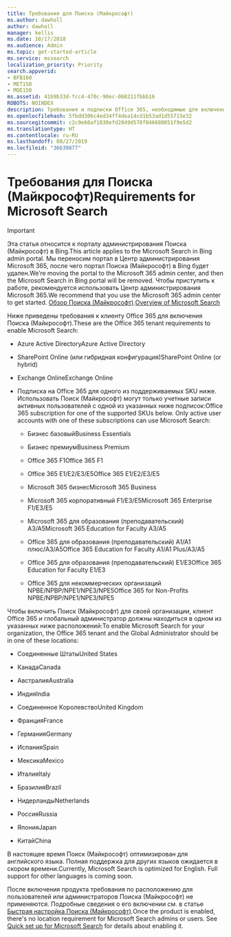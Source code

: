 ```yaml
---
title: Требования для Поиска (Майкрософт)
ms.author: dawholl
author: dawholl
manager: kellis
ms.date: 10/17/2018
ms.audience: Admin
ms.topic: get-started-article
ms.service: mssearch
localization_priority: Priority
search.appverid:
- BFB160
- MET150
- MOE150
ms.assetid: 41b9b33d-fcc4-470c-90ec-068211fbbb16
ROBOTS: NOINDEX
description: Требования и подписки Office 365, необходимые для включения Поиска (Майкрософт)
ms.openlocfilehash: 5fbdd306c4ed34ff4dea14cd1b53ad1d55715e32
ms.sourcegitcommit: c2c9e66af1038efd2849d578f846680851f9e5d2
ms.translationtype: HT
ms.contentlocale: ru-RU
ms.lasthandoff: 08/27/2019
ms.locfileid: "36639877"
---
```

# <a name="requirements-for-microsoft-search"></a><span data-ttu-id="23556-103">Требования для Поиска (Майкрософт)</span><span class="sxs-lookup"><span data-stu-id="23556-103">Requirements for Microsoft Search</span></span>

> [!IMPORTANT]
> <span data-ttu-id="23556-104">Эта статья относится к порталу администрирования Поиска (Майкрософт) в Bing.</span><span class="sxs-lookup"><span data-stu-id="23556-104">This article applies to the Microsoft Search in Bing admin portal.</span></span> <span data-ttu-id="23556-105">Мы переносим портал в Центр администрирования Microsoft 365, после чего портал Поиска (Майкрософт) в Bing будет удален.</span><span class="sxs-lookup"><span data-stu-id="23556-105">We’re moving the portal to the Microsoft 365 admin center, and then the Microsoft Search in Bing portal will be removed.</span></span> <span data-ttu-id="23556-106">Чтобы приступить к работе, рекомендуется использовать Центр администрирования Microsoft 365.</span><span class="sxs-lookup"><span data-stu-id="23556-106">We recommend that you use the Microsoft 365 admin center to get started.</span></span> <span data-ttu-id="23556-107">[Обзор Поиска (Майкрософт)](overview-microsoft-search.md).</span><span class="sxs-lookup"><span data-stu-id="23556-107">[Overview of Microsoft Search](overview-microsoft-search.md)</span></span>

<span data-ttu-id="23556-108">Ниже приведены требования к клиенту Office 365 для включения Поиска (Майкрософт).</span><span class="sxs-lookup"><span data-stu-id="23556-108">These are the Office 365 tenant requirements to enable Microsoft Search:</span></span> 
  
- <span data-ttu-id="23556-109">Azure Active Directory</span><span class="sxs-lookup"><span data-stu-id="23556-109">Azure Active Directory</span></span>
    
- <span data-ttu-id="23556-110">SharePoint Online (или гибридная конфигурация)</span><span class="sxs-lookup"><span data-stu-id="23556-110">SharePoint Online (or hybrid)</span></span>
    
- <span data-ttu-id="23556-111">Exchange Online</span><span class="sxs-lookup"><span data-stu-id="23556-111">Exchange Online</span></span>
    
- <span data-ttu-id="23556-p102">Подписка на Office 365 для одного из поддерживаемых SKU ниже. Использовать Поиск (Майкрософт) могут только учетные записи активных пользователей с одной из указанных ниже подписок:</span><span class="sxs-lookup"><span data-stu-id="23556-p102">Office 365 subscription for one of the supported SKUs below. Only active user accounts with one of these subscriptions can use Microsoft Search:</span></span>
    
  - <span data-ttu-id="23556-114">Бизнес базовый</span><span class="sxs-lookup"><span data-stu-id="23556-114">Business Essentials</span></span>
    
  - <span data-ttu-id="23556-115">Бизнес премиум</span><span class="sxs-lookup"><span data-stu-id="23556-115">Business Premium</span></span>
    
  - <span data-ttu-id="23556-116">Office 365 F1</span><span class="sxs-lookup"><span data-stu-id="23556-116">Office 365 F1</span></span>
    
  - <span data-ttu-id="23556-117">Office 365 E1/E2/E3/E5</span><span class="sxs-lookup"><span data-stu-id="23556-117">Office 365 E1/E2/E3/E5</span></span>
    
  - <span data-ttu-id="23556-118">Microsoft 365 бизнес</span><span class="sxs-lookup"><span data-stu-id="23556-118">Microsoft 365 Business</span></span>
    
  - <span data-ttu-id="23556-119">Microsoft 365 корпоративный F1/E3/E5</span><span class="sxs-lookup"><span data-stu-id="23556-119">Microsoft 365 Enterprise F1/E3/E5</span></span>
    
  - <span data-ttu-id="23556-120">Microsoft 365 для образования (преподавательский) A3/A5</span><span class="sxs-lookup"><span data-stu-id="23556-120">Microsoft 365 Education for Faculty A3/A5</span></span>
    
  - <span data-ttu-id="23556-121">Office 365 для образования (преподавательский) A1/A1 плюс/A3/A5</span><span class="sxs-lookup"><span data-stu-id="23556-121">Office 365 Education for Faculty A1/A1 Plus/A3/A5</span></span>
    
  - <span data-ttu-id="23556-122">Office 365 для образования (преподавательский) E1/E3</span><span class="sxs-lookup"><span data-stu-id="23556-122">Office 365 Education for Faculty E1/E3</span></span>
    
  - <span data-ttu-id="23556-123">Office 365 для некоммерческих организаций NPBE/NPBP/NPE1/NPE3/NPE5</span><span class="sxs-lookup"><span data-stu-id="23556-123">Office 365 for Non-Profits NPBE/NPBP/NPE1/NPE3/NPE5</span></span>
    
<span data-ttu-id="23556-124">Чтобы включить Поиск (Майкрософт) для своей организации, клиент Office 365 и глобальный администратор должны находиться в одном из указанных ниже расположений:</span><span class="sxs-lookup"><span data-stu-id="23556-124">To enable Microsoft Search for your organization, the Office 365 tenant and the Global Administrator should be in one of these locations:</span></span>
  
- <span data-ttu-id="23556-125">Соединенные Штаты</span><span class="sxs-lookup"><span data-stu-id="23556-125">United States</span></span>
    
- <span data-ttu-id="23556-126">Канада</span><span class="sxs-lookup"><span data-stu-id="23556-126">Canada</span></span>
    
- <span data-ttu-id="23556-127">Австралия</span><span class="sxs-lookup"><span data-stu-id="23556-127">Australia</span></span>
    
- <span data-ttu-id="23556-128">Индия</span><span class="sxs-lookup"><span data-stu-id="23556-128">India</span></span>
    
- <span data-ttu-id="23556-129">Соединенное Королевство</span><span class="sxs-lookup"><span data-stu-id="23556-129">United Kingdom</span></span>
    
- <span data-ttu-id="23556-130">Франция</span><span class="sxs-lookup"><span data-stu-id="23556-130">France</span></span>
    
- <span data-ttu-id="23556-131">Германия</span><span class="sxs-lookup"><span data-stu-id="23556-131">Germany</span></span>
  
- <span data-ttu-id="23556-132">Испания</span><span class="sxs-lookup"><span data-stu-id="23556-132">Spain</span></span>
    
- <span data-ttu-id="23556-133">Мексика</span><span class="sxs-lookup"><span data-stu-id="23556-133">Mexico</span></span>
    
- <span data-ttu-id="23556-134">Италия</span><span class="sxs-lookup"><span data-stu-id="23556-134">Italy</span></span>
    
- <span data-ttu-id="23556-135">Бразилия</span><span class="sxs-lookup"><span data-stu-id="23556-135">Brazil</span></span>
    
- <span data-ttu-id="23556-136">Нидерланды</span><span class="sxs-lookup"><span data-stu-id="23556-136">Netherlands</span></span>
    
- <span data-ttu-id="23556-137">Россия</span><span class="sxs-lookup"><span data-stu-id="23556-137">Russia</span></span>
    
- <span data-ttu-id="23556-138">Япония</span><span class="sxs-lookup"><span data-stu-id="23556-138">Japan</span></span>

- <span data-ttu-id="23556-139">Китай</span><span class="sxs-lookup"><span data-stu-id="23556-139">China</span></span>
 
<span data-ttu-id="23556-p103">В настоящее время Поиск (Майкрософт) оптимизирован для английского языка. Полная поддержка для других языков ожидается в скором времени.</span><span class="sxs-lookup"><span data-stu-id="23556-p103">Currently, Microsoft Search is optimized for English. Full support for other languages is coming soon.</span></span>

<span data-ttu-id="23556-p104">После включения продукта требования по расположению для пользователей или администраторов Поиска (Майкрософт) не применяются. Подробные сведения о его включении см. в статье [Быстрая настройка Поиска (Майкрософт)](quick-set-up.md).</span><span class="sxs-lookup"><span data-stu-id="23556-p104">Once the product is enabled, there's no location requirement for Microsoft Search admins or users. See [Quick set up for Microsoft Search](quick-set-up.md) for details about enabling it.</span></span> 

  


